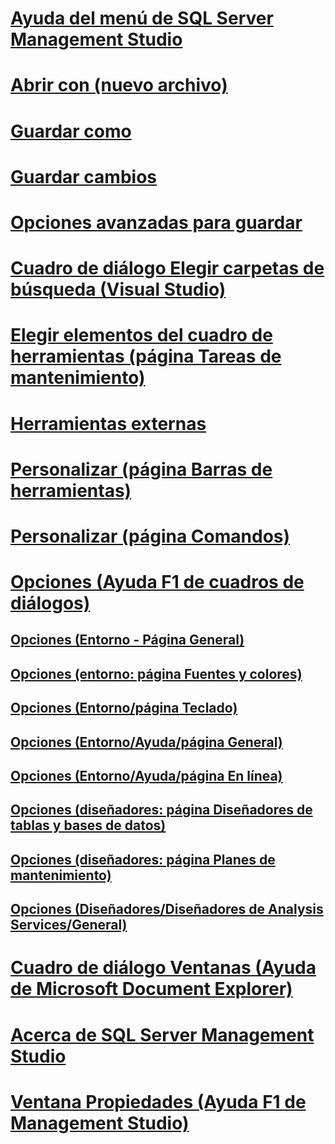# [Ayuda del menú de SQL Server Management Studio](sql-server-management-studio-menu-help.md)
# [Abrir con (nuevo archivo)](open-with-new-file.md)
# [Guardar como](save-as.md)
# [Guardar cambios](save-changes.md)
# [Opciones avanzadas para guardar](advanced-save-options.md)
# [Cuadro de diálogo Elegir carpetas de búsqueda (Visual Studio)](choose-search-folders-dialog-box-visual-studio.md)
# [Elegir elementos del cuadro de herramientas (página Tareas de mantenimiento)](choose-toolbox-items-maintenance-tasks-page.md)
# [Herramientas externas](external-tools.md)
# [Personalizar (página Barras de herramientas)](customize-toolbars-page.md)
# [Personalizar (página Comandos)](customize-commands-page.md)
# [Opciones (Ayuda F1 de cuadros de diálogos)](options-dialog-boxes-f1-help.md)
## [Opciones (Entorno - Página General)](options-environment-general-page.md)
## [Opciones (entorno: página Fuentes y colores)](options-environment-fonts-and-colors-page.md)
## [Opciones (Entorno/página Teclado)](options-environment-keyboard-page.md)
## [Opciones (Entorno/Ayuda/página General)](options-environment-help-general-page.md)
## [Opciones (Entorno/Ayuda/página En línea)](options-environment-help-online-page.md)
## [Opciones (diseñadores: página Diseñadores de tablas y bases de datos)](options-designers-table-and-database-designers-page.md)
## [Opciones (diseñadores: página Planes de mantenimiento)](options-designers-maintenance-plans-page.md)
## [Opciones (Diseñadores/Diseñadores de Analysis Services/General)](options-designers-analysis-services-designers-general.md)
# [Cuadro de diálogo Ventanas (Ayuda de Microsoft Document Explorer)](windows-dialog-box-microsoft-document-explorer-help.md)
# [Acerca de SQL Server Management Studio](about-sql-server-management-studio.md)
# [Ventana Propiedades (Ayuda F1 de Management Studio)](properties-window-f1-help-management-studio.md)
